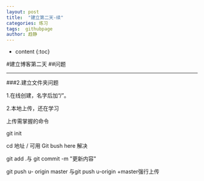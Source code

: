```yaml
---
layout: post
title:  "建立第二天-续"
categories: 练习
tags:  githubpage
author: 趋静
---
```


* content
{:toc}

#建立博客第二天
##问题
***
###2.建立文件夹问题

1.在线创建，名字后加“/”。

2.本地上传，还在学习

上传需掌握的命令

git init

cd 地址  / 可用 Git bush here 解决

git add .与 git commit -m "更新内容"

git push u- origin master 与git push u-origin +master强行上传




